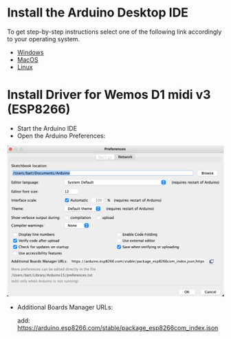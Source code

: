 # Install the Arduino Desktop IDE

To get step-by-step instructions select one of the following link accordingly to your operating system.

- [Windows](https://docs.arduino.cc/software/ide-v1/tutorials/Windows)
- [MacOS](https://docs.arduino.cc/software/ide-v1/tutorials/macOS)
- [Linux](https://docs.arduino.cc/software/ide-v1/tutorials/Linux)

# Install Driver for Wemos D1 midi v3 (ESP8266)

- Start the Arduino IDE
- Open the Arduino Preferences:

![Preferences](res/Preferences.png)

- Additional Boards Manager URLs: 

  add: https://arduino.esp8266.com/stable/package_esp8266com_index.json
